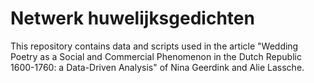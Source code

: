 # Netwerk huwelijksgedichten

This repository contains data and scripts used in the article "Wedding Poetry as a Social and Commercial Phenomenon in the Dutch Republic 1600-1760: a Data-Driven Analysis" of Nina Geerdink and Alie Lassche.
